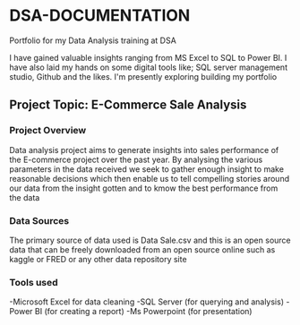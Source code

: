 # DSA-DOCUMENTATION
Portfolio for my  Data Analysis training at DSA 

I have gained valuable insights ranging from MS Excel to SQL to Power BI. I have also laid my hands on some digital tools like; SQL server management studio, Github and the likes. I'm presently exploring building my portfolio 

## Project Topic: E-Commerce Sale Analysis

### Project Overview
Data analysis project aims to generate insights into sales performance of the E-commerce project over the past year. By analysing the various parameters in the data received we seek to gather enough insight to make reasonable decisions which then enable us to tell compelling stories around our data from the insight gotten and to kmow the best performance from the data

 ### Data Sources
 The primary source of data used is Data Sale.csv and this is an open source data that can be freely downloaded from an open source online such as kaggle or FRED or any other data repository site

### Tools used

-Microsoft Excel for data cleaning 
-SQL Server (for querying and analysis)
-Power BI (for creating a report)
-Ms Powerpoint (for presentation)

